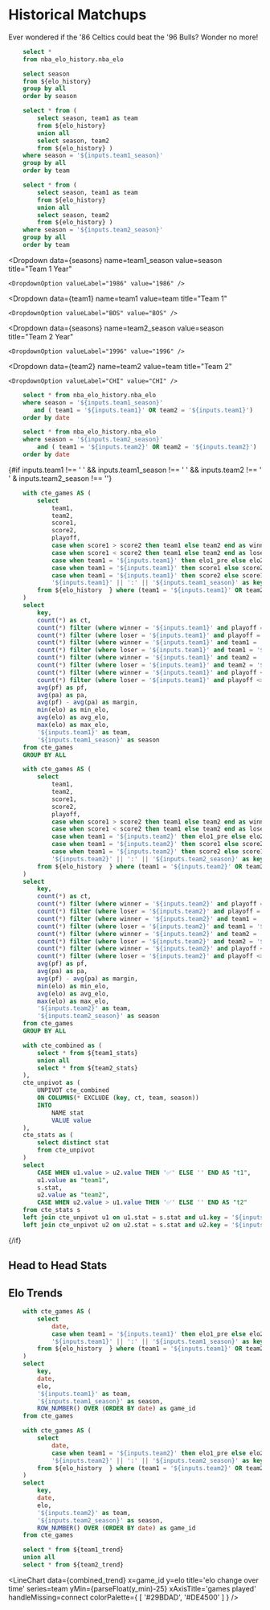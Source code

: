 # Historical Matchups
Ever wondered if the '86 Celtics could beat the '96 Bulls? Wonder no more!

```sql elo_history
    select *
    from nba_elo_history.nba_elo
```

```sql seasons
    select season
    from ${elo_history}
    group by all
    order by season
```

```sql team1
    select * from (
        select season, team1 as team
        from ${elo_history}
        union all
        select season, team2
        from ${elo_history} )
    where season = '${inputs.team1_season}'
    group by all
    order by team
```

```sql team2
    select * from (
        select season, team1 as team
        from ${elo_history}
        union all
        select season, team2
        from ${elo_history} )
    where season = '${inputs.team2_season}'
    group by all
    order by team
```

<Dropdown
    data={seasons} 
    name=team1_season
    value=season
    title="Team 1 Year"
>
    <DropdownOption valueLabel="1986" value="1986" />
</Dropdown>

<Dropdown
    data={team1} 
    name=team1
    value=team
    title="Team 1"
>
    <DropdownOption valueLabel="BOS" value="BOS" />
</Dropdown>

<Dropdown
    data={seasons} 
    name=team2_season
    value=season
    title="Team 2 Year"
>
    <DropdownOption valueLabel="1996" value="1996" />
</Dropdown>

<Dropdown
    data={team2} 
    name=team2
    value=team
    title="Team 2"
>
    <DropdownOption valueLabel="CHI" value="CHI" />
</Dropdown>

```sql team1_history
    select * from nba_elo_history.nba_elo
    where season = '${inputs.team1_season}'
       and ( team1 = '${inputs.team1}' OR team2 = '${inputs.team1}')
    order by date
```

```sql team2_history
    select * from nba_elo_history.nba_elo
    where season = '${inputs.team2_season}'
        and ( team1 = '${inputs.team2}' OR team2 = '${inputs.team2}')
    order by date
```

{#if inputs.team1 !== ' ' && inputs.team1_season !== ' ' && inputs.team2 !== ' ' & inputs.team2_season !== ''}

```sql team1_stats
    with cte_games AS (
        select 
            team1, 
            team2,
            score1,
            score2,
            playoff,
            case when score1 > score2 then team1 else team2 end as winner,
            case when score1 < score2 then team1 else team2 end as loser,
            case when team1 = '${inputs.team1}' then elo1_pre else elo2_pre end as elo,
            case when team1 = '${inputs.team1}' then score1 else score2 end as pf,
            case when team1 = '${inputs.team1}' then score2 else score1 end as pa,
            '${inputs.team1}' || ':' || '${inputs.team1_season}' as key,
        from ${elo_history  } where (team1 = '${inputs.team1}' OR team2 = '${inputs.team1}') AND season = '${inputs.team1_season}'
    )
    select 
        key, 
        count(*) as ct,
        count(*) filter (where winner = '${inputs.team1}' and playoff = 'r') as wins,
        count(*) filter (where loser = '${inputs.team1}' and playoff = 'r') as losses,
        count(*) filter (where winner = '${inputs.team1}' and team1 = '${inputs.team1}' and playoff = 'r') as home_wins,
        count(*) filter (where loser = '${inputs.team1}' and team1 = '${inputs.team1}' and playoff = 'r') as home_losses,
        count(*) filter (where winner = '${inputs.team1}' and team2 = '${inputs.team1}' and playoff = 'r') as away_wins,
        count(*) filter (where loser = '${inputs.team1}' and team2 = '${inputs.team1}' and playoff = 'r') as away_losses,
        count(*) filter (where winner = '${inputs.team1}' and playoff <> 'r') as playoff_wins,
        count(*) filter (where loser = '${inputs.team1}' and playoff <> 'r') as playoff_losses,
        avg(pf) as pf,
        avg(pa) as pa,
        avg(pf) - avg(pa) as margin,
        min(elo) as min_elo,
        avg(elo) as avg_elo,
        max(elo) as max_elo,
        '${inputs.team1}' as team,
        '${inputs.team1_season}' as season
    from cte_games
    GROUP BY ALL
```

```sql team2_stats
    with cte_games AS (
        select 
            team1, 
            team2,
            score1,
            score2,
            playoff,
            case when score1 > score2 then team1 else team2 end as winner,
            case when score1 < score2 then team1 else team2 end as loser,
            case when team1 = '${inputs.team2}' then elo1_pre else elo2_pre end as elo,
            case when team1 = '${inputs.team2}' then score1 else score2 end as pf,
            case when team1 = '${inputs.team2}' then score2 else score1 end as pa,
            '${inputs.team2}' || ':' || '${inputs.team2_season}' as key,
        from ${elo_history  } where (team1 = '${inputs.team2}' OR team2 = '${inputs.team2}') AND season = '${inputs.team2_season}'
    )
    select 
        key, 
        count(*) as ct,
        count(*) filter (where winner = '${inputs.team2}' and playoff = 'r') as wins,
        count(*) filter (where loser = '${inputs.team2}' and playoff = 'r') as losses,
        count(*) filter (where winner = '${inputs.team2}' and team1 = '${inputs.team2}' and playoff = 'r') as home_wins,
        count(*) filter (where loser = '${inputs.team2}' and team1 = '${inputs.team2}' and playoff = 'r') as home_losses,
        count(*) filter (where winner = '${inputs.team2}' and team2 = '${inputs.team2}' and playoff = 'r') as away_wins,
        count(*) filter (where loser = '${inputs.team2}' and team2 = '${inputs.team2}' and playoff = 'r') as away_losses,
        count(*) filter (where winner = '${inputs.team2}' and playoff <> 'r') as playoff_wins,
        count(*) filter (where loser = '${inputs.team2}' and playoff <> 'r') as playoff_losses,
        avg(pf) as pf,
        avg(pa) as pa,
        avg(pf) - avg(pa) as margin,
        min(elo) as min_elo,
        avg(elo) as avg_elo,
        max(elo) as max_elo,
        '${inputs.team2}' as team,
        '${inputs.team2_season}' as season
    from cte_games
    GROUP BY ALL
```

```sql stat_table
    with cte_combined as (
        select * from ${team1_stats}
        union all
        select * from ${team2_stats}
    ),
    cte_unpivot as (
        UNPIVOT cte_combined
        ON COLUMNS(* EXCLUDE (key, ct, team, season))
        INTO
            NAME stat
            VALUE value
    ),
    cte_stats as (
        select distinct stat
        from cte_unpivot
    )
    select 
        CASE WHEN u1.value > u2.value THEN '✅' ELSE '' END AS "t1",
        u1.value as "team1",
        s.stat,
        u2.value as "team2",
        CASE WHEN u2.value > u1.value THEN '✅' ELSE '' END AS "t2"
    from cte_stats s
    left join cte_unpivot u1 on u1.stat = s.stat and u1.key = '${inputs.team1}' || ':' || '${inputs.team1_season}'
    left join cte_unpivot u2 on u2.stat = s.stat and u2.key = '${inputs.team2}' || ':' || '${inputs.team2_season}'
```
{/if}

## Head to Head Stats

<DataTable data={stat_table} rows=all>
    <Column id="t1" align="center" title=" " />
    <Column id="team1" align="right" title="{inputs.team1_season} {inputs.team1}"/>
    <Column id="stat" align="center" title="category" />
    <Column id="team2" align="left" title="{inputs.team2_season} {inputs.team2}"/>
    <Column id="t2" align="center" title=" " />
</DataTable>

## Elo Trends

```sql team1_trend
    with cte_games AS (
        select 
            date,
            case when team1 = '${inputs.team1}' then elo1_pre else elo2_pre end as elo,
            '${inputs.team1}' || ':' || '${inputs.team1_season}' as key,
        from ${elo_history  } where (team1 = '${inputs.team1}' OR team2 = '${inputs.team1}') AND season = '${inputs.team1_season}'
    )
    select 
        key, 
        date,
        elo,
        '${inputs.team1}' as team,
        '${inputs.team1_season}' as season,
        ROW_NUMBER() OVER (ORDER BY date) as game_id
    from cte_games
```

```sql team2_trend
    with cte_games AS (
        select 
            date,
            case when team1 = '${inputs.team2}' then elo1_pre else elo2_pre end as elo,
            '${inputs.team2}' || ':' || '${inputs.team2_season}' as key,
        from ${elo_history  } where (team1 = '${inputs.team2}' OR team2 = '${inputs.team2}') AND season = '${inputs.team2_season}'
    )
    select 
        key, 
        date,
        elo,
        '${inputs.team2}' as team,
        '${inputs.team2_season}' as season,
        ROW_NUMBER() OVER (ORDER BY date) as game_id
    from cte_games
```

```sql combined_trend
    select * from ${team1_trend}
    union all
    select * from ${team2_trend}
```

<script>

$: y_min = Math.min(...combined_trend.map(item => item.elo))

</script>

<LineChart
    data={combined_trend} 
    x=game_id
    y=elo
    title='elo change over time'
    series=team
    yMin={parseFloat(y_min)-25}
    xAxisTitle='games played'
    handleMissing=connect
    colorPalette={
        [
        '#29BDAD',
        '#DE4500'
        ]
    }
/>